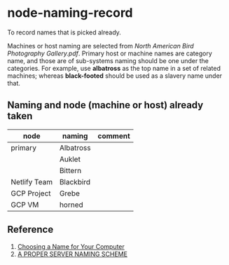 # node-naming-record
To record names that is picked already.

Machines or host naming are selected from *North American Bird Photography Gallery.pdf*. Primary host or machine names are category name, and those are of sub-systems naming should be one under the categories. For example, use **albatross** as the top name in a set of related machines; whereas **black-footed** should be used as a slavery name under that.

## Naming and node (machine or host) already taken

|node   | naming  | comment  |
|---|---|---|
|primary   | Albatross  |   |
|   | Auklet  |   |
|   | Bittern  |    |
|Netlify Team|Blackbird
|GCP Project| Grebe |   |
|GCP VM | horned | |

## Reference
1. [Choosing a Name for Your Computer](https://tools.ietf.org/html/rfc1178)
2. [A PROPER SERVER NAMING SCHEME](https://mnx.io/blog/a-proper-server-naming-scheme/)
